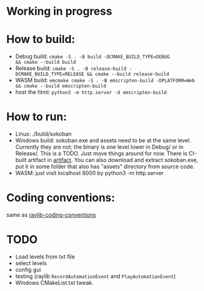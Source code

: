 # Working in progress

# How to build:

+ Debug build:   `cmake -S . -B build -DCMAKE_BUILD_TYPE=DEBUG           && cmake --build build`
+ Release build: `cmake -S . -B release-build -DCMAKE_BUILD_TYPE=RELEASE && cmake --build release-build`
+ WASM build:    `emcmake cmake -S . -B emscripten-build -DPLATFORM=Web  && cmake --build emscripten-build`
+ host the html: `python3 -m http.server -d emscripten-build`

# How to run:

+ Linux: ./build/sokoban
+ Windows build: sokoban.exe and assets need to be at the same level. Currently they are not; the binary is one level lower in Debug/ or in Release/. This is a TODO. Just move things around for now. There is CI-built artifact in [artifact](https://github.com/casavaca/raylib-games-sokoban/actions). You can also download and extract sokoban.exe, put it in some folder that also has "assets" directory from source code.
+ WASM: just visit localhost 8000 by python3 -m http.server

# Coding conventions:

same as [raylib-coding-conventions](https://github.com/raysan5/raylib/wiki/raylib-coding-conventions)

# TODO

+ Load levels from txt file
+ select levels
+ config gui
+ testing (raylib `RecordAutomationEvent` and `PlayAutomationEvent`)
+ Windows CMakeList.txt tweak.
